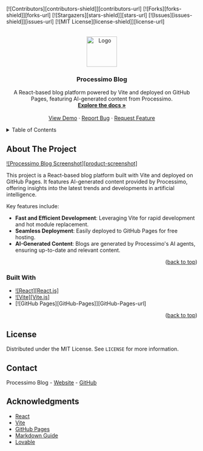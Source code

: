 <!-- Improved compatibility of back to top link -->
<a id="readme-top"></a>

<!-- PROJECT SHIELDS -->
<!--
*** Using markdown "reference style" links for readability.
*** Reference links are enclosed in brackets [ ] instead of parentheses ( ).
*** See the bottom of this document for the declaration of the reference variables
*** for contributors-url, forks-url, etc.
-->
[![Contributors][contributors-shield]][contributors-url]
[![Forks][forks-shield]][forks-url]
[![Stargazers][stars-shield]][stars-url]
[![Issues][issues-shield]][issues-url]
[![MIT License][license-shield]][license-url]

<!-- PROJECT LOGO -->
<br />
<div align="center">
  <a href="https://github.com/tesseractush/blog.processimo.com">
    <img src="public/logo.png" alt="Logo" width="80" height="80">
  </a>

  <h3 align="center">Processimo Blog</h3>

  <p align="center">
    A React-based blog platform powered by Vite and deployed on GitHub Pages, featuring AI-generated content from Processimo.
    <br />
    <a href="https://github.com/tesseractush/processimo-docs"><strong>Explore the docs »</strong></a>
    <br />
    <br />
    <a href="www.processimo.com">View Demo</a>
    ·
    <a href="https://github.com/tesseractush/blog.processimo.com/issues">Report Bug</a>
    ·
    <a href="https://github.com/tesseractush/blog.processimo.com/issues">Request Feature</a>
  </p>
</div>

<!-- TABLE OF CONTENTS -->
<details>
  <summary>Table of Contents</summary>
  <ol>
    <li>
      <a href="#about-the-project">About The Project</a>
      <ul>
        <li><a href="#built-with">Built With</a></li>
      </ul>
    </li>
    <li>
      <a href="#getting-started">Getting Started</a>
      <ul>
        <li><a href="#prerequisites">Prerequisites</a></li>
        <li><a href="#installation">Installation</a></li>
      </ul>
    </li>
    <li><a href="#usage">Usage</a></li>
    <li><a href="#roadmap">Roadmap</a></li>
    <li><a href="#contributing">Contributing</a></li>
    <li><a href="#license">License</a></li>
    <li><a href="#contact">Contact</a></li>
    <li><a href="#acknowledgments">Acknowledgments</a></li>
  </ol>
</details>

<!-- ABOUT THE PROJECT -->
## About The Project

[![Processimo Blog Screenshot][product-screenshot]](https://your_username.github.io/your_repo_name/)

This project is a React-based blog platform built with Vite and deployed on GitHub Pages. It features AI-generated content provided by Processimo, offering insights into the latest trends and developments in artificial intelligence.

Key features include:
* **Fast and Efficient Development**: Leveraging Vite for rapid development and hot module replacement.
* **Seamless Deployment**: Easily deployed to GitHub Pages for free hosting.
* **AI-Generated Content**: Blogs are generated by Processimo's AI agents, ensuring up-to-date and relevant content.

<p align="right">(<a href="#readme-top">back to top</a>)</p>

### Built With

* [![React][React.js]][React-url]
* [![Vite][Vite.js]][Vite-url]
* [![GitHub Pages][GitHub-Pages]][GitHub-Pages-url]

<p align="right">(<a href="#readme-top">back to top</a>)</p>

<!-- GETTING STARTED -->
## License

Distributed under the MIT License. See `LICENSE` for more information.

## Contact

Processimo Blog - [Website](https://blog.processimo.com) - [GitHub](https://github.com/tesseractush/blog.processimo.com)

## Acknowledgments

- [React](https://react.dev/)
- [Vite](https://vitejs.dev/)
- [GitHub Pages](https://pages.github.com/)
- [Markdown Guide](https://www.markdownguide.org/)
- [Lovable](https://lovable.dev/)

<!-- SHIELDS -->
[react-shield]: https://img.shields.io/badge/React-20232A?style=for-the-badge&logo=react&logoColor=61DAFB
[react-url]: https://react.dev/
[vite-shield]: https://img.shields.io/badge/Vite-646CFF?style=for-the-badge&logo=vite&logoColor=white
[vite-url]: https://vitejs.dev/
[gh-pages-shield]: https://img.shields.io/badge/GitHub-Pages-blue?style=for-the-badge&logo=github
[gh-pages-url]: https://pages.github.com/
